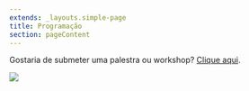 ```yaml
---
extends: _layouts.simple-page
title: Programação
section: pageContent
---
```

Gostaria de submeter uma palestra ou workshop? [Clique aqui](https://speakerfight.com/events/call4papers-phpeste-2019-recifepe/).

![](/assets/images/uploads/grade.jpg)
